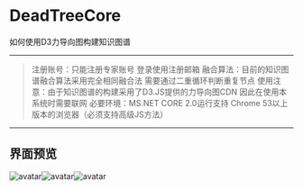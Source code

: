 # DeadTreeCore
如何使用D3力导向图构建知识图谱

------------------
> 注册账号：只能注册专家账号 登录使用注册邮箱
> 融合算法：目前的知识图谱融合算法采用完全相同融合法 需要通过二重循环判断重复节点
> 使用注意：由于知识图谱的构建采用了D3.JS提供的力导向图CDN 因此在使用本系统时需要联网
> 必要环境：MS.NET CORE 2.0运行支持 Chrome 53以上版本的浏览器（必须支持高级JS方法）
------------------
## 界面预览
![avatar](/Pictures/1.jpg)![avatar](/Pictures/2.jpg)![avatar](/Pictures/3.jpg)
